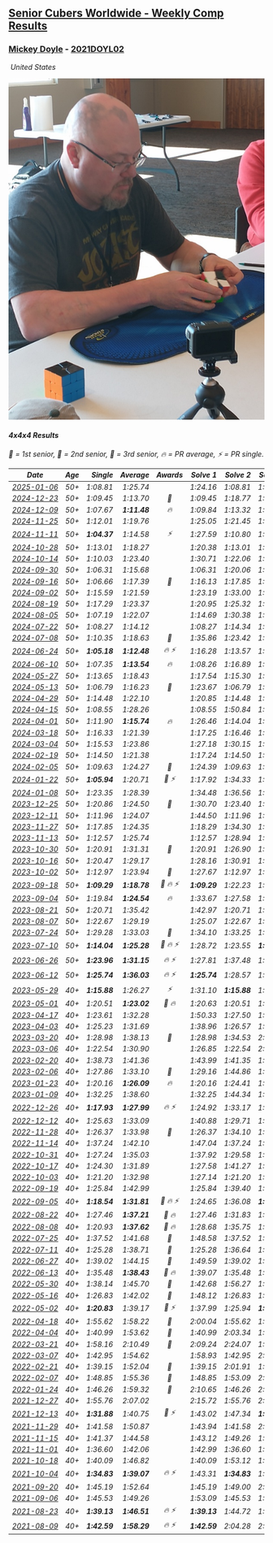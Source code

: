 <style>table {white-space: nowrap;}</style>
<link rel="stylesheet" type="text/css" href="/scw-comp/css/flags.css" />

## [Senior Cubers Worldwide - Weekly Comp Results](/scw-comp/results/)
### [Mickey Doyle](README.md) - [2021DOYL02](https://www.worldcubeassociation.org/persons/2021DOYL02?event=444)

<i class="flag flag-US" />&nbsp;United States

![Mickey Doyle](1644595509.jpg)

#### 4x4x4 Results

<span style="white-space: nowrap;">🥇 = 1st senior</span>, <span style="white-space: nowrap;">🥈 = 2nd senior</span>, <span style="white-space: nowrap;">🥉 = 3rd senior</span>, <span style="white-space: nowrap;">🔥 = PR average</span>, <span style="white-space: nowrap;">⚡ = PR single</span>.

| Date | Age | Single | Average | Awards | Solve 1 | Solve 2 | Solve 3 | Solve 4 | Solve 5 | Video |
| :--: | :--: | --: | --: | :--: | --: | --: | --: | --: | --: | :-- |
| [2025-01-06](../../results/2025-01-06/444.md) | 50+ | 1:08.81 | 1:25.74 |  | 1:24.16 | 1:08.81 | 1:23.18 | 1:54.16 | 1:29.88 | [Desktop](https://www.facebook.com/events/634250922593731/permalink/643837444968412) / [Mobile](https://m.facebook.com/events/634250922593731?view=permalink&id=643837444968412) |
| [2024-12-23](../../results/2024-12-23/444.md) | 50+ | 1:09.45 | 1:13.70 | 🥉 | 1:09.45 | 1:18.77 | 1:10.07 | 1:27.36 | 1:12.25 | [Desktop](https://www.facebook.com/events/611146718114819/permalink/620247130538111) / [Mobile](https://m.facebook.com/events/611146718114819?view=permalink&id=620247130538111) |
| [2024-12-09](../../results/2024-12-09/444.md) | 50+ | 1:07.67 | **1:11.48** | 🔥 | 1:09.84 | 1:13.32 | 1:11.44 | 1:13.16 | 1:07.67 | [Desktop](https://www.facebook.com/events/1632089064354736/permalink/1641518730078436) / [Mobile](https://m.facebook.com/events/1632089064354736?view=permalink&id=1641518730078436) |
| [2024-11-25](../../results/2024-11-25/444.md) | 50+ | 1:12.01 | 1:19.76 |  | 1:25.05 | 1:21.45 | 1:21.16 | 1:16.67 | 1:12.01 | [Desktop](https://www.facebook.com/events/568276315811932/permalink/577540484885515) / [Mobile](https://m.facebook.com/events/568276315811932?view=permalink&id=577540484885515) |
| [2024-11-11](../../results/2024-11-11/444.md) | 50+ | **1:04.37** | 1:14.58 | ⚡ | 1:27.59 | 1:10.80 | 1:21.59 | 1:11.35 | **1:04.37** | [Desktop](https://www.facebook.com/events/456459500381444/permalink/465126772848050) / [Mobile](https://m.facebook.com/events/456459500381444?view=permalink&id=465126772848050) |
| [2024-10-28](../../results/2024-10-28/444.md) | 50+ | 1:13.01 | 1:18.27 |  | 1:20.38 | 1:13.01 | 1:13.30 | 1:46.65 | 1:21.14 | [Desktop](https://www.facebook.com/events/1343692439829519/permalink/1352472018951561) / [Mobile](https://m.facebook.com/events/1343692439829519?view=permalink&id=1352472018951561) |
| [2024-10-14](../../results/2024-10-14/444.md) | 50+ | 1:10.03 | 1:23.40 |  | 1:30.71 | 1:22.06 | 1:26.43 | 1:21.72 | 1:10.03 | [Desktop](https://www.facebook.com/events/1556569994978787/permalink/1566253464010440) / [Mobile](https://m.facebook.com/events/1556569994978787?view=permalink&id=1566253464010440) |
| [2024-09-30](../../results/2024-09-30/444.md) | 50+ | 1:06.31 | 1:15.68 |  | 1:06.31 | 1:20.06 | 1:20.94 | 1:11.86 | 1:15.11 | [Desktop](https://www.facebook.com/events/1448319499191380/permalink/1455661991790464) / [Mobile](https://m.facebook.com/events/1448319499191380?view=permalink&id=1455661991790464) |
| [2024-09-16](../../results/2024-09-16/444.md) | 50+ | 1:06.66 | 1:17.39 | 🥉 | 1:16.13 | 1:17.85 | 1:18.20 | 1:06.66 | 1:35.88 | [Desktop](https://www.facebook.com/events/1169142974162460/permalink/1177353443341413) / [Mobile](https://m.facebook.com/events/1169142974162460?view=permalink&id=1177353443341413) |
| [2024-09-02](../../results/2024-09-02/444.md) | 50+ | 1:15.59 | 1:21.59 |  | 1:23.19 | 1:33.00 | 1:15.59 | 1:20.19 | 1:21.38 | [Desktop](https://www.facebook.com/events/496466003310019/permalink/506191572337462) / [Mobile](https://m.facebook.com/events/496466003310019?view=permalink&id=506191572337462) |
| [2024-08-19](../../results/2024-08-19/444.md) | 50+ | 1:17.29 | 1:23.37 |  | 1:20.95 | 1:25.32 | 1:17.29 | 1:26.68 | 1:23.83 | [Desktop](https://www.facebook.com/events/969856414942868/permalink/977477154180794) / [Mobile](https://m.facebook.com/events/969856414942868?view=permalink&id=977477154180794) |
| [2024-08-05](../../results/2024-08-05/444.md) | 50+ | 1:07.19 | 1:22.07 |  | 1:14.69 | 1:30.38 | 1:21.14 | 1:07.19 | 1:36.25 | [Desktop](https://www.facebook.com/events/843031524469348/permalink/848655103906990) / [Mobile](https://m.facebook.com/events/843031524469348?view=permalink&id=848655103906990) |
| [2024-07-22](../../results/2024-07-22/444.md) | 50+ | 1:08.27 | 1:14.12 |  | 1:08.27 | 1:14.34 | 1:13.08 | 1:17.32 | 1:14.93 | [Desktop](https://www.facebook.com/events/785148847162745/permalink/793706656306964) / [Mobile](https://m.facebook.com/events/785148847162745?view=permalink&id=793706656306964) |
| [2024-07-08](../../results/2024-07-08/444.md) | 50+ | 1:10.35 | 1:18.63 | 🥉 | 1:35.86 | 1:23.42 | 1:15.03 | 1:17.44 | 1:10.35 | [Desktop](https://www.facebook.com/events/1154223792452847/permalink/1161622521712974) / [Mobile](https://m.facebook.com/events/1154223792452847?view=permalink&id=1161622521712974) |
| [2024-06-24](../../results/2024-06-24/444.md) | 50+ | **1:05.18** | **1:12.48** | 🔥 ⚡ | 1:16.28 | 1:13.57 | 1:07.59 | **1:05.18** | 1:23.89 | [Desktop](https://www.facebook.com/events/500485402410682/permalink/508455744946981) / [Mobile](https://m.facebook.com/events/500485402410682?view=permalink&id=508455744946981) |
| [2024-06-10](../../results/2024-06-10/444.md) | 50+ | 1:07.35 | **1:13.54** | 🔥 | 1:08.26 | 1:16.89 | 1:15.48 | 1:07.35 | 1:29.21 | [Desktop](https://www.facebook.com/events/804039971828225/permalink/810933577805531) / [Mobile](https://m.facebook.com/events/804039971828225?view=permalink&id=810933577805531) |
| [2024-05-27](../../results/2024-05-27/444.md) | 50+ | 1:13.65 | 1:18.43 |  | 1:17.54 | 1:15.30 | 1:22.44 | 1:24.87 | 1:13.65 | [Desktop](https://www.facebook.com/events/476090921456450/permalink/483690334029842) / [Mobile](https://m.facebook.com/events/476090921456450?view=permalink&id=483690334029842) |
| [2024-05-13](../../results/2024-05-13/444.md) | 50+ | 1:06.79 | 1:16.23 | 🥈 | 1:23.67 | 1:06.79 | 1:15.00 | 1:17.51 | 1:16.19 | [Desktop](https://www.facebook.com/events/849366597233542/permalink/857752186394983) / [Mobile](https://m.facebook.com/events/849366597233542?view=permalink&id=857752186394983) |
| [2024-04-29](../../results/2024-04-29/444.md) | 50+ | 1:14.48 | 1:22.10 |  | 1:20.85 | 1:14.48 | 1:21.37 | 1:29.04 | 1:24.08 | [Desktop](https://www.facebook.com/events/457727373442774/permalink/466046469277531) / [Mobile](https://m.facebook.com/events/457727373442774?view=permalink&id=466046469277531) |
| [2024-04-15](../../results/2024-04-15/444.md) | 50+ | 1:08.55 | 1:28.26 |  | 1:08.55 | 1:50.84 | 1:23.21 | 1:25.85 | 1:35.73 | [Desktop](https://www.facebook.com/events/824973009507415/permalink/832365378768178) / [Mobile](https://m.facebook.com/events/824973009507415?view=permalink&id=832365378768178) |
| [2024-04-01](../../results/2024-04-01/444.md) | 50+ | 1:11.90 | **1:15.74** | 🔥 | 1:26.46 | 1:14.04 | 1:11.90 | 1:14.68 | 1:18.50 | [Desktop](https://www.facebook.com/events/3767623586842150/permalink/3776869492584226) / [Mobile](https://m.facebook.com/events/3767623586842150?view=permalink&id=3776869492584226) |
| [2024-03-18](../../results/2024-03-18/444.md) | 50+ | 1:16.33 | 1:21.39 |  | 1:17.25 | 1:16.46 | 1:30.46 | 2:00.69 | 1:16.33 | [Desktop](https://www.facebook.com/events/386186517521787/permalink/391930066947432) / [Mobile](https://m.facebook.com/events/386186517521787?view=permalink&id=391930066947432) |
| [2024-03-04](../../results/2024-03-04/444.md) | 50+ | 1:15.53 | 1:23.86 |  | 1:27.18 | 1:30.15 | 1:15.53 | 1:21.70 | 1:22.71 | [Desktop](https://www.facebook.com/events/3564311457163699/permalink/3572598769668301) / [Mobile](https://m.facebook.com/events/3564311457163699?view=permalink&id=3572598769668301) |
| [2024-02-19](../../results/2024-02-19/444.md) | 50+ | 1:14.50 | 1:21.38 |  | 1:17.24 | 1:14.50 | 1:20.12 | 1:26.77 | 1:31.24 | [Desktop](https://www.facebook.com/events/937364477878870/permalink/944126743869310) / [Mobile](https://m.facebook.com/events/937364477878870?view=permalink&id=944126743869310) |
| [2024-02-05](../../results/2024-02-05/444.md) | 50+ | 1:09.63 | 1:24.27 | 🥈 | 1:24.39 | 1:09.63 | 1:28.70 | 1:29.58 | 1:19.73 | [Desktop](https://www.facebook.com/events/402593568902224/permalink/410695581425356) / [Mobile](https://m.facebook.com/events/402593568902224?view=permalink&id=410695581425356) |
| [2024-01-22](../../results/2024-01-22/444.md) | 50+ | **1:05.94** | 1:20.71 | 🥈 ⚡ | 1:17.92 | 1:34.33 | 1:24.73 | **1:05.94** | 1:19.49 | [Desktop](https://www.facebook.com/events/395750252948744/permalink/403453568845079) / [Mobile](https://m.facebook.com/events/395750252948744?view=permalink&id=403453568845079) |
| [2024-01-08](../../results/2024-01-08/444.md) | 50+ | 1:23.35 | 1:28.39 |  | 1:34.48 | 1:36.56 | 1:25.97 | 1:23.35 | 1:24.72 | [Desktop](https://www.facebook.com/events/1414013359524928/permalink/1421759778750286) / [Mobile](https://m.facebook.com/events/1414013359524928?view=permalink&id=1421759778750286) |
| [2023-12-25](../../results/2023-12-25/444.md) | 50+ | 1:20.86 | 1:24.50 | 🥈 | 1:30.70 | 1:23.40 | 1:25.52 | 1:24.57 | 1:20.86 | [Desktop](https://www.facebook.com/events/349610014457902/permalink/356562353762668) / [Mobile](https://m.facebook.com/events/349610014457902?view=permalink&id=356562353762668) |
| [2023-12-11](../../results/2023-12-11/444.md) | 50+ | 1:11.96 | 1:24.07 |  | 1:44.50 | 1:11.96 | 1:19.52 | 1:24.95 | 1:27.73 | [Desktop](https://www.facebook.com/events/101679999707522/permalink/105735439301978) / [Mobile](https://m.facebook.com/events/101679999707522?view=permalink&id=105735439301978) |
| [2023-11-27](../../results/2023-11-27/444.md) | 50+ | 1:17.85 | 1:24.35 |  | 1:18.29 | 1:34.30 | 1:20.45 | 1:17.85 | 1:40.46 | [Desktop](https://www.facebook.com/events/305565215720258/permalink/313249241618522) / [Mobile](https://m.facebook.com/events/305565215720258?view=permalink&id=313249241618522) |
| [2023-11-13](../../results/2023-11-13/444.md) | 50+ | 1:12.57 | 1:25.74 |  | 1:12.57 | 1:28.94 | 1:29.97 | 1:18.32 | 1:56.31 | [Desktop](https://www.facebook.com/events/1374628593479428/permalink/1381637869445167) / [Mobile](https://m.facebook.com/events/1374628593479428?view=permalink&id=1381637869445167) |
| [2023-10-30](../../results/2023-10-30/444.md) | 50+ | 1:20.91 | 1:31.31 | 🥉 | 1:20.91 | 1:26.90 | 1:30.73 | 1:36.29 | 1:42.33 | [Desktop](https://www.facebook.com/events/366558396032988/permalink/372852765403551) / [Mobile](https://m.facebook.com/events/366558396032988?view=permalink&id=372852765403551) |
| [2023-10-16](../../results/2023-10-16/444.md) | 50+ | 1:20.47 | 1:29.17 |  | 1:28.16 | 1:30.91 | 1:20.47 | 1:32.82 | 1:28.45 | [Desktop](https://www.facebook.com/events/754076313399498/permalink/762101319263664) / [Mobile](https://m.facebook.com/events/754076313399498?view=permalink&id=762101319263664) |
| [2023-10-02](../../results/2023-10-02/444.md) | 50+ | 1:12.97 | 1:23.94 | 🥉 | 1:27.67 | 1:12.97 | 1:26.49 | 1:17.66 | 1:33.10 | [Desktop](https://www.facebook.com/events/370105888672980/permalink/377416957941873) / [Mobile](https://m.facebook.com/events/370105888672980?view=permalink&id=377416957941873) |
| [2023-09-18](../../results/2023-09-18/444.md) | 50+ | **1:09.29** | **1:18.78** | 🥈 🔥 ⚡ | **1:09.29** | 1:22.23 | 1:16.03 | 1:18.08 | 1:26.67 | [Desktop](https://www.facebook.com/events/3507561106126011/permalink/3516607875221334) / [Mobile](https://m.facebook.com/events/3507561106126011?view=permalink&id=3516607875221334) |
| [2023-09-04](../../results/2023-09-04/444.md) | 50+ | 1:19.84 | **1:24.54** | 🔥 | 1:33.67 | 1:27.58 | 1:20.95 | 1:19.84 | 1:25.08 | [Desktop](https://www.facebook.com/events/2764998176984627/permalink/2775131599304618) / [Mobile](https://m.facebook.com/events/2764998176984627?view=permalink&id=2775131599304618) |
| [2023-08-21](../../results/2023-08-21/444.md) | 50+ | 1:20.71 | 1:35.42 |  | 1:42.97 | 1:20.71 | 1:23.20 | 1:40.09 | 1:44.50 | [Desktop](https://www.facebook.com/events/605466225085334/permalink/612058434426113) / [Mobile](https://m.facebook.com/events/605466225085334?view=permalink&id=612058434426113) |
| [2023-08-07](../../results/2023-08-07/444.md) | 50+ | 1:22.67 | 1:29.19 |  | 1:25.07 | 1:22.67 | 1:33.94 | 1:41.28 | 1:28.57 | [Desktop](https://www.facebook.com/events/310216218066087/permalink/316705847417124) / [Mobile](https://m.facebook.com/events/310216218066087?view=permalink&id=316705847417124) |
| [2023-07-24](../../results/2023-07-24/444.md) | 50+ | 1:29.28 | 1:33.03 | 🥉 | 1:34.10 | 1:33.25 | 1:29.28 | 1:35.84 | 1:31.74 | [Desktop](https://www.facebook.com/events/3448294872104342/permalink/3454622744804888) / [Mobile](https://m.facebook.com/events/3448294872104342?view=permalink&id=3454622744804888) |
| [2023-07-10](../../results/2023-07-10/444.md) | 50+ | **1:14.04** | **1:25.28** | 🥉 🔥 ⚡ | 1:28.72 | 1:23.55 | **1:14.04** | 1:26.39 | 1:25.89 | [Desktop](https://www.facebook.com/events/972057793917824/permalink/978763766580560) / [Mobile](https://m.facebook.com/events/972057793917824?view=permalink&id=978763766580560) |
| [2023-06-26](../../results/2023-06-26/444.md) | 50+ | **1:23.96** | **1:31.15** | 🔥 ⚡ | 1:27.81 | 1:37.48 | 1:36.46 | **1:23.96** | 1:29.19 | [Desktop](https://www.facebook.com/events/1935666300144840/permalink/1943572879354182) / [Mobile](https://m.facebook.com/events/1935666300144840?view=permalink&id=1943572879354182) |
| [2023-06-12](../../results/2023-06-12/444.md) | 50+ | **1:25.74** | **1:36.03** | 🔥 ⚡ | **1:25.74** | 1:28.57 | 1:38.93 | 1:40.60 | 1:52.18 | [Desktop](https://www.facebook.com/events/575948201291091/permalink/582390240646887) / [Mobile](https://m.facebook.com/events/575948201291091?view=permalink&id=582390240646887) |
| [2023-05-29](../../results/2023-05-29/444.md) | 40+ | **1:15.88** | 1:26.27 | ⚡ | 1:31.10 | **1:15.88** | 1:37.42 | 1:17.17 | 1:30.54 | [Desktop](https://www.facebook.com/events/769039921377061/permalink/776286283985758) / [Mobile](https://m.facebook.com/events/769039921377061?view=permalink&id=776286283985758) |
| [2023-05-01](../../results/2023-05-01/444.md) | 40+ | 1:20.51 | **1:23.02** | 🥉 🔥 | 1:20.63 | 1:20.51 | 1:26.05 | 1:22.40 | 1:26.03 | [Desktop](https://www.facebook.com/events/1554845911676556/permalink/1562945077533306) / [Mobile](https://m.facebook.com/events/1554845911676556?view=permalink&id=1562945077533306) |
| [2023-04-17](../../results/2023-04-17/444.md) | 40+ | 1:23.61 | 1:32.28 |  | 1:50.33 | 1:27.50 | 1:30.69 | 1:38.64 | 1:23.61 | [Desktop](https://www.facebook.com/events/175752445390498/permalink/183803927918683) / [Mobile](https://m.facebook.com/events/175752445390498?view=permalink&id=183803927918683) |
| [2023-04-03](../../results/2023-04-03/444.md) | 40+ | 1:25.23 | 1:31.69 |  | 1:38.96 | 1:26.57 | 1:48.08 | 1:25.23 | 1:29.54 | [Desktop](https://www.facebook.com/events/1352032565369803/permalink/1359082431331483) / [Mobile](https://m.facebook.com/events/1352032565369803?view=permalink&id=1359082431331483) |
| [2023-03-20](../../results/2023-03-20/444.md) | 40+ | 1:28.98 | 1:38.13 | 🥉 | 1:28.98 | 1:34.53 | 2:11.80 | 1:38.80 | 1:41.07 | [Desktop](https://www.facebook.com/events/1273456476928238/permalink/1279401819667037) / [Mobile](https://m.facebook.com/events/1273456476928238?view=permalink&id=1279401819667037) |
| [2023-03-06](../../results/2023-03-06/444.md) | 40+ | 1:22.54 | 1:30.90 |  | 1:26.85 | 1:22.54 | 2:26.81 | 1:29.04 | 1:36.80 | [Desktop](https://www.facebook.com/events/1616007312171296/permalink/1622892764816084) / [Mobile](https://m.facebook.com/events/1616007312171296?view=permalink&id=1622892764816084) |
| [2023-02-20](../../results/2023-02-20/444.md) | 40+ | 1:38.73 | 1:41.36 |  | 1:43.99 | 1:41.35 | 1:38.73 | DNS | DNS | [Desktop](https://www.facebook.com/events/751205503064846/permalink/758973902288006) / [Mobile](https://m.facebook.com/events/751205503064846?view=permalink&id=758973902288006) |
| [2023-02-06](../../results/2023-02-06/444.md) | 40+ | 1:27.86 | 1:33.10 | 🥉 | 1:29.16 | 1:44.86 | 1:27.86 | 1:28.72 | 1:41.43 | [Desktop](https://www.facebook.com/events/1884353481903829/permalink/1894773377528506) / [Mobile](https://m.facebook.com/events/1884353481903829?view=permalink&id=1894773377528506) |
| [2023-01-23](../../results/2023-01-23/444.md) | 40+ | 1:20.16 | **1:26.09** | 🔥 | 1:20.16 | 1:24.41 | 1:32.85 | 1:31.18 | 1:22.69 | [Desktop](https://www.facebook.com/events/509798861140910/permalink/517689220351874) / [Mobile](https://m.facebook.com/events/509798861140910?view=permalink&id=517689220351874) |
| [2023-01-09](../../results/2023-01-09/444.md) | 40+ | 1:32.25 | 1:38.60 |  | 1:32.25 | 1:44.34 | 1:39.20 | DNS | DNS | [Desktop](https://www.facebook.com/events/1531132474062600/permalink/1540852486423932) / [Mobile](https://m.facebook.com/events/1531132474062600?view=permalink&id=1540852486423932) |
| [2022-12-26](../../results/2022-12-26/444.md) | 40+ | **1:17.93** | **1:27.99** | 🔥 ⚡ | 1:24.92 | 1:33.17 | 1:25.87 | **1:17.93** | 1:36.34 | [Desktop](https://www.facebook.com/events/699260168471197/permalink/708016687595545) / [Mobile](https://m.facebook.com/events/699260168471197?view=permalink&id=708016687595545) |
| [2022-12-12](../../results/2022-12-12/444.md) | 40+ | 1:25.63 | 1:33.09 |  | 1:40.88 | 1:29.71 | 1:25.63 | 1:49.41 | 1:28.68 | [Desktop](https://www.facebook.com/events/1310297966473638/permalink/1321105125392922) / [Mobile](https://m.facebook.com/events/1310297966473638?view=permalink&id=1321105125392922) |
| [2022-11-28](../../results/2022-11-28/444.md) | 40+ | 1:26.37 | 1:33.98 | 🥉 | 1:26.37 | 1:34.10 | 1:26.83 | 1:41.33 | 1:41.01 | [Desktop](https://www.facebook.com/events/1208453943094393/permalink/1218218408784613) / [Mobile](https://m.facebook.com/events/1208453943094393?view=permalink&id=1218218408784613) |
| [2022-11-14](../../results/2022-11-14/444.md) | 40+ | 1:37.24 | 1:42.10 |  | 1:47.04 | 1:37.24 | 1:42.03 | DNS | DNS | [Desktop](https://www.facebook.com/events/823524585526773/permalink/833083394570892) / [Mobile](https://m.facebook.com/events/823524585526773?view=permalink&id=833083394570892) |
| [2022-10-31](../../results/2022-10-31/444.md) | 40+ | 1:27.24 | 1:35.03 |  | 1:37.92 | 1:29.58 | 1:27.24 | 1:37.60 | 1:37.90 | [Desktop](https://www.facebook.com/events/635474734791505/permalink/639598871045758) / [Mobile](https://m.facebook.com/events/635474734791505?view=permalink&id=639598871045758) |
| [2022-10-17](../../results/2022-10-17/444.md) | 40+ | 1:24.30 | 1:31.89 |  | 1:27.58 | 1:41.27 | 1:29.62 | 1:38.48 | 1:24.30 | [Desktop](https://www.facebook.com/events/5873184052742514/permalink/5907471599313759) / [Mobile](https://m.facebook.com/events/5873184052742514?view=permalink&id=5907471599313759) |
| [2022-10-03](../../results/2022-10-03/444.md) | 40+ | 1:21.20 | 1:32.98 |  | 1:27.14 | 1:21.20 | 1:29.61 | 1:48.94 | 1:42.18 | [Desktop](https://www.facebook.com/events/815539682815599/permalink/821321352237432) / [Mobile](https://m.facebook.com/events/815539682815599?view=permalink&id=821321352237432) |
| [2022-09-19](../../results/2022-09-19/444.md) | 40+ | 1:25.84 | 1:42.99 |  | 1:25.84 | 1:39.40 | 1:46.60 | 1:42.98 | 2:32.18 | [Desktop](https://www.facebook.com/events/450657513693488/permalink/456653049760601) / [Mobile](https://m.facebook.com/events/450657513693488?view=permalink&id=456653049760601) |
| [2022-09-05](../../results/2022-09-05/444.md) | 40+ | **1:18.54** | **1:31.81** | 🥉 🔥 ⚡ | 1:24.65 | 1:36.08 | **1:18.54** | 1:38.94 | 1:34.69 | [Desktop](https://www.facebook.com/events/448393960648054/permalink/458191606334956) / [Mobile](https://m.facebook.com/events/448393960648054?view=permalink&id=458191606334956) |
| [2022-08-22](../../results/2022-08-22/444.md) | 40+ | 1:27.46 | **1:37.21** | 🥉 🔥 | 1:27.46 | 1:31.83 | 1:35.58 | 1:46.72 | 1:44.21 | [Desktop](https://www.facebook.com/events/542579854309231/permalink/551101573457059) / [Mobile](https://m.facebook.com/events/542579854309231?view=permalink&id=551101573457059) |
| [2022-08-08](../../results/2022-08-08/444.md) | 40+ | 1:20.93 | **1:37.62** | 🥉 🔥 | 1:28.68 | 1:35.75 | 1:20.93 | 1:55.05 | 1:48.44 | [Desktop](https://www.facebook.com/events/619445529768906/permalink/625259725854153) / [Mobile](https://m.facebook.com/events/619445529768906?view=permalink&id=625259725854153) |
| [2022-07-25](../../results/2022-07-25/444.md) | 40+ | 1:37.52 | 1:41.68 | 🥈 | 1:48.58 | 1:37.52 | 1:38.94 | DNS | DNS | [Desktop](https://www.facebook.com/events/1016110945736319/permalink/1024584544888959) / [Mobile](https://m.facebook.com/events/1016110945736319?view=permalink&id=1024584544888959) |
| [2022-07-11](../../results/2022-07-11/444.md) | 40+ | 1:25.28 | 1:38.71 | 🥉 | 1:25.28 | 1:36.64 | 1:48.15 | 1:33.48 | 1:46.00 | [Desktop](https://www.facebook.com/events/443186990742814/permalink/451136806614499) / [Mobile](https://m.facebook.com/events/443186990742814?view=permalink&id=451136806614499) |
| [2022-06-27](../../results/2022-06-27/444.md) | 40+ | 1:39.02 | 1:44.15 | 🥉 | 1:49.59 | 1:39.02 | 1:43.84 | DNS | DNS | [Desktop](https://www.facebook.com/events/605852520957703/permalink/615379350005020) / [Mobile](https://m.facebook.com/events/605852520957703?view=permalink&id=615379350005020) |
| [2022-06-13](../../results/2022-06-13/444.md) | 40+ | 1:35.48 | **1:38.43** | 🥈 🔥 | 1:39.07 | 1:35.48 | 1:40.74 | DNS | DNS | [Desktop](https://www.facebook.com/events/515728940298305/permalink/524669622737570) / [Mobile](https://m.facebook.com/events/515728940298305?view=permalink&id=524669622737570) |
| [2022-05-30](../../results/2022-05-30/444.md) | 40+ | 1:38.14 | 1:45.70 | 🥈 | 1:42.68 | 1:56.27 | 1:38.14 | DNS | DNS | [Desktop](https://www.facebook.com/events/1031249797503298/permalink/1039740926654185) / [Mobile](https://m.facebook.com/events/1031249797503298?view=permalink&id=1039740926654185) |
| [2022-05-16](../../results/2022-05-16/444.md) | 40+ | 1:26.83 | 1:42.02 | 🥈 | 1:48.12 | 1:26.83 | 1:48.29 | 1:29.64 | 2:03.05 | [Desktop](https://www.facebook.com/events/335240368547011/permalink/343778414359873) / [Mobile](https://m.facebook.com/events/335240368547011?view=permalink&id=343778414359873) |
| [2022-05-02](../../results/2022-05-02/444.md) | 40+ | **1:20.83** | 1:39.17 | 🥉 ⚡ | 1:37.99 | 1:25.94 | **1:20.83** | 1:53.57 | 2:03.88 | [Desktop](https://www.facebook.com/events/766988371376362/permalink/776471237094742) / [Mobile](https://m.facebook.com/events/766988371376362?view=permalink&id=776471237094742) |
| [2022-04-18](../../results/2022-04-18/444.md) | 40+ | 1:55.62 | 1:58.22 | 🥉 | 2:00.04 | 1:55.62 | 1:59.01 | DNS | DNS | [Desktop](https://www.facebook.com/events/651121915952604/permalink/659418955122900) / [Mobile](https://m.facebook.com/events/651121915952604?view=permalink&id=659418955122900) |
| [2022-04-04](../../results/2022-04-04/444.md) | 40+ | 1:40.99 | 1:53.62 | 🥉 | 1:40.99 | 2:03.34 | 1:56.52 | DNS | DNS | [Desktop](https://www.facebook.com/events/405703218032158/permalink/413918263877320) / [Mobile](https://m.facebook.com/events/405703218032158?view=permalink&id=413918263877320) |
| [2022-03-21](../../results/2022-03-21/444.md) | 40+ | 1:58.16 | 2:10.49 | 🥉 | 2:09.24 | 2:24.07 | 1:58.16 | DNS | DNS | [Desktop](https://www.facebook.com/events/498666361787423/permalink/507304534256939) / [Mobile](https://m.facebook.com/events/498666361787423?view=permalink&id=507304534256939) |
| [2022-03-07](../../results/2022-03-07/444.md) | 40+ | 1:42.95 | 1:54.62 |  | 1:58.93 | 1:42.95 | 2:01.98 | DNS | DNS | [Desktop](https://www.facebook.com/events/535512814493645/permalink/542678563777070) / [Mobile](https://m.facebook.com/events/535512814493645?view=permalink&id=542678563777070) |
| [2022-02-21](../../results/2022-02-21/444.md) | 40+ | 1:39.15 | 1:52.04 | 🥉 | 1:39.15 | 2:01.91 | 1:55.06 | DNS | DNS | [Desktop](https://www.facebook.com/events/627504321814800/permalink/634393107792588) / [Mobile](https://m.facebook.com/events/627504321814800?view=permalink&id=634393107792588) |
| [2022-02-07](../../results/2022-02-07/444.md) | 40+ | 1:48.85 | 1:55.36 | 🥈 | 1:48.85 | 1:53.09 | 2:04.14 | DNS | DNS | [Desktop](https://www.facebook.com/events/348205073823528/permalink/356400863003949) / [Mobile](https://m.facebook.com/events/348205073823528?view=permalink&id=356400863003949) |
| [2022-01-24](../../results/2022-01-24/444.md) | 40+ | 1:46.26 | 1:59.32 | 🥉 | 2:10.65 | 1:46.26 | 2:01.05 | DNS | DNS | [Desktop](https://www.facebook.com/events/344062540912272/permalink/348589920459534) / [Mobile](https://m.facebook.com/events/344062540912272?view=permalink&id=348589920459534) |
| [2021-12-27](../../results/2021-12-27/444.md) | 40+ | 1:55.76 | 2:07.02 |  | 2:15.72 | 1:55.76 | 2:09.58 | DNS | DNS | [Desktop](https://www.facebook.com/events/364077578855426/permalink/372243174705533) / [Mobile](https://m.facebook.com/events/364077578855426?view=permalink&id=372243174705533) |
| [2021-12-13](../../results/2021-12-13/444.md) | 40+ | **1:31.88** | 1:40.75 | 🥉 ⚡ | 1:43.02 | 1:47.34 | **1:31.88** | DNS | DNS | [Desktop](https://www.facebook.com/events/924976574796430/permalink/932808680679886) / [Mobile](https://m.facebook.com/events/924976574796430?view=permalink&id=932808680679886) |
| [2021-11-29](../../results/2021-11-29/444.md) | 40+ | 1:41.58 | 1:50.87 |  | 1:43.94 | 1:41.58 | 2:07.08 | DNS | DNS | [Desktop](https://www.facebook.com/events/293852429335502/permalink/302201261833952) / [Mobile](https://m.facebook.com/events/293852429335502?view=permalink&id=302201261833952) |
| [2021-11-15](../../results/2021-11-15/444.md) | 40+ | 1:41.37 | 1:44.58 |  | 1:43.12 | 1:49.26 | 1:41.37 | DNS | DNS | [Desktop](https://www.facebook.com/events/1073199523496198/permalink/1081163526033131) / [Mobile](https://m.facebook.com/events/1073199523496198?view=permalink&id=1081163526033131) |
| [2021-11-01](../../results/2021-11-01/444.md) | 40+ | 1:36.60 | 1:42.06 |  | 1:42.99 | 1:36.60 | 1:46.60 | DNS | DNS | [Desktop](https://www.facebook.com/events/1122485874951081/permalink/1126966781169657) / [Mobile](https://m.facebook.com/events/1122485874951081?view=permalink&id=1126966781169657) |
| [2021-10-18](../../results/2021-10-18/444.md) | 40+ | 1:40.09 | 1:46.82 |  | 1:40.09 | 1:53.12 | 1:47.26 | DNS | DNS | [Desktop](https://www.facebook.com/events/917344582209340/permalink/926569524620179) / [Mobile](https://m.facebook.com/events/917344582209340?view=permalink&id=926569524620179) |
| [2021-10-04](../../results/2021-10-04/444.md) | 40+ | **1:34.83** | **1:39.07** | 🔥 ⚡ | 1:43.31 | **1:34.83** | 1:39.07 | DNS | DNS | [Desktop](https://www.facebook.com/events/150603127207792/permalink/157454826522622) / [Mobile](https://m.facebook.com/events/150603127207792?view=permalink&id=157454826522622) |
| [2021-09-20](../../results/2021-09-20/444.md) | 40+ | 1:45.19 | 1:52.64 |  | 1:45.19 | 1:49.00 | 2:03.73 | DNS | DNS | [Desktop](https://www.facebook.com/events/4223726381008841/permalink/4268369963211149) / [Mobile](https://m.facebook.com/events/4223726381008841?view=permalink&id=4268369963211149) |
| [2021-09-06](../../results/2021-09-06/444.md) | 40+ | 1:45.53 | 1:49.26 |  | 1:53.09 | 1:45.53 | 1:49.17 | DNS | DNS | [Desktop](https://www.facebook.com/events/899313470960376/permalink/908279546730435) / [Mobile](https://m.facebook.com/events/899313470960376?view=permalink&id=908279546730435) |
| [2021-08-23](../../results/2021-08-23/444.md) | 40+ | **1:39.13** | **1:46.51** | 🔥 ⚡ | **1:39.13** | 1:44.72 | 1:55.68 | DNS | DNS | [Desktop](https://www.facebook.com/events/1108693076205590/permalink/1117107688697462) / [Mobile](https://m.facebook.com/events/1108693076205590?view=permalink&id=1117107688697462) |
| [2021-08-09](../../results/2021-08-09/444.md) | 40+ | **1:42.59** | **1:58.29** | 🔥 ⚡ | **1:42.59** | 2:04.28 | 2:07.99 | DNS | DNS | [Desktop](https://www.facebook.com/events/2863148610663733/permalink/2872315869747007) / [Mobile](https://m.facebook.com/events/2863148610663733?view=permalink&id=2872315869747007) |


<!-- Global site tag (gtag.js) - Google Analytics -->
<script async src="https://www.googletagmanager.com/gtag/js?id=UA-86348435-3"></script>
<script>window.dataLayer = window.dataLayer || []; function gtag() {dataLayer.push(arguments);} gtag('js', new Date()); gtag('config', 'UA-86348435-3');</script>
